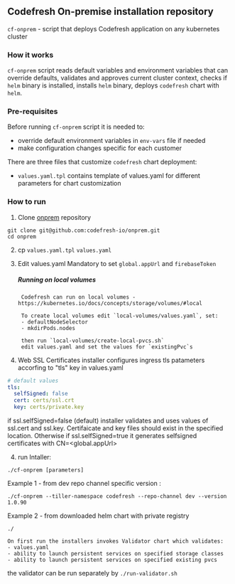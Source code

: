 ## Codefresh On-premise installation repository

`cf-onprem` - script that deploys Codefresh application on any kubernetes cluster 

### How it works
`cf-onprem` script reads default variables and environment variables that can override defaults, validates and approves current cluster context, checks if `helm` binary is installed, installs `helm` binary, deploys `codefresh` chart with `helm`.

### Pre-requisites

Before running `cf-onprem` script it is needed to:
* override default environment variables in `env-vars` file if needed
* make configuration changes specific for each customer

There are three files that customize `codefresh` chart deployment:
* `values.yaml.tpl` contains template of values.yaml for different parameters for chart customization


### How to run
1. Clone [onprem](https://github.com/codefresh-io/onprem) repository
```
git clone git@github.com:codefresh-io/onprem.git
cd onprem
```
2. cp `values.yaml.tpl`  `values.yaml`

3. Edit values.yaml
Mandatory to set `global.appUrl` and `firebaseToken` 

    ##### Running on local volumes
        Codefresh can run on local volumes - https://kubernetes.io/docs/concepts/storage/volumes/#local  

        To create local volumes edit `local-volumes/values.yaml`, set:
        - defaultNodeSelector
        - mkdirPods.nodes

        then run `local-volumes/create-local-pvcs.sh`
        edit values.yaml and set the values for `existingPvc`s

4. Web SSL Certificates
installer configures ingress tls patameters accorfing to  "tls" key in values.yaml

```yaml
# default values
tls:
  selfSigned: false
  cert: certs/ssl.crt
  key: certs/private.key
```

if ssl.selfSigned=false (default) installer validates and uses values of ssl.cert and ssl.key.
Certifaicate and key files should exist in the specified location.
Otherwise if ssl.selfSigned=true it generates selfsigned certificates with CN=<global.appUrl>


4. run Intaller:
 ```
 ./cf-onprem [parameters]
 ```

 Example 1 - from dev repo channel specific version :
 ```
 ./cf-onprem --tiller-namespace codefresh --repo-channel dev --version 1.0.90
 ```

Example 2 - from downloaded helm chart with private registry
```
./
```



    On first run the installers invokes Validator chart which validates:
    - values.yaml
    - ability to launch persistent services on specified storage classes
    - ability to launch persistent services on specified existing pvcs

   the validator can be run separately by `./run-validator.sh`

  